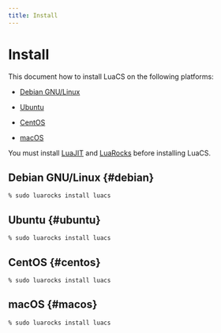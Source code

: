```yaml
---
title: Install
---
```


# Install

This document how to install LuaCS on the following platforms:

  * [Debian GNU/Linux](#debian)

  * [Ubuntu](#ubuntu)

  * [CentOS](#centos)

  * [macOS](#macos)

You must install [LuaJIT][luajit] and [LuaRocks][luarocks] before installing LuaCS.

## Debian GNU/Linux {#debian}

```console
% sudo luarocks install luacs
```

## Ubuntu {#ubuntu}

```console
% sudo luarocks install luacs
```

## CentOS {#centos}

```console
% sudo luarocks install luacs
```

## macOS {#macos}

```console
% sudo luarocks install luacs
```


[luajit]:http://luajit.org/

[luarocks]:https://luarocks.org/
